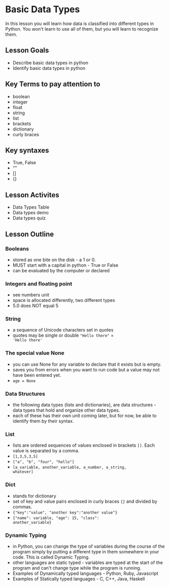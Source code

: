 # Basic Data Types
In this lesson you will learn how data is classified into different types in Python.  You won't learn to use all of them, but you will learn to recognize them.
## Lesson Goals
- Describe basic data types in python
- Identify basic data types in python
## Key Terms to pay attention to
- boolean
- integer
- float
- string
- list
- brackets
- dictionary
- curly braces
## Key syntaxes
- True, False
- ""
- []
- {}
## Lesson Activites
- Data Types Table
- Data types demo
- Data types quiz
## Lesson Outline
### Booleans
- stored as one bite on the disk - a 1 or 0.
- MUST start with a capital in python - True or False
- can be evaluated by the computer or declared
### Integers and floating point
- see numbers unit
- space is allocated differently, two different types
- 5.0 does NOT equal 5
### String
- a sequence of Unicode characters set in quotes
- quotes may be single or double <code>"Hello there"</code> = <code> 'Hello there'</code>
### The special value None
- you can use None for any variable to declare that it exists but is empty.
- saves you from errors when you want to run code but a value may not have been entered yet.
- <code>age = None</code>
### Data Structures
- the following data types (lists and dictionaries), are data structures - data types that hold and organize other data types.
- each of these has their own unit coming later, but for now, be able to identify them by their syntax.
### List
- lists are ordered sequences of values enclosed in brackets <code>[]</code>.  Each value is separated by a comma.
- <code>[1,3,5,3,5]</code>
- <code>["a", "b", "four", "hello"]</code>
- <code>[a_variable, another_variable, a_number, a_string, whatever]</code>
### Dict
- stands for dictionary
- set of key and value pairs enclosed in curly braces <code>{}</code> and divided by commas.
- <code>{"key":"value", "another key":"another value"}</code>
- <code>{"name": variable, "age": 15, "class": another_variable}</code>
### Dynamic Typing
- in Python, you can change the type of variables during the course of the program simply by putting a different type in them somewhere in your code.  This is called Dynamic Typing.
- other languages are static typed - variables are typed at the start of the program and can't change type while the program is running.
- Examples of Dynamically typed languages - Python, Ruby, Javascript
- Examples of Statically typed languages - C, C++, Java, Haskell